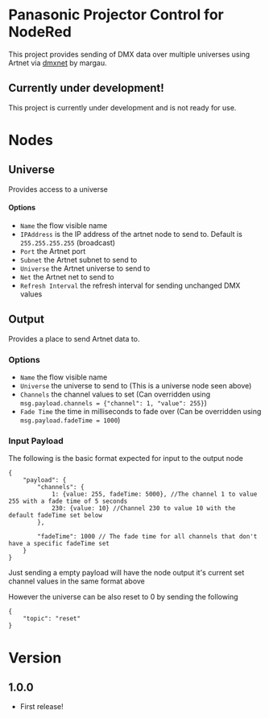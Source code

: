 # Panasonic Projector Control for NodeRed
This project provides sending of DMX data over multiple universes using Artnet via [dmxnet](https://github.com/margau/dmxnet) by margau.

## Currently under development!
This project is currently under development and is not ready for use.

# Nodes
## Universe
Provides access to a universe
#### Options
- ```Name``` the flow visible name
- ```IPAddress``` is the IP address of the artnet node to send to. Default is ```255.255.255.255``` (broadcast)
- ```Port``` the Artnet port
- ```Subnet``` the Artnet subnet to send to
- ```Universe``` the Artnet universe to send to
- ```Net``` the Artnet net to send to
- ```Refresh Interval``` the refresh interval for sending unchanged DMX values

## Output
Provides a place to send Artnet data to.
### Options
- ```Name``` the flow visible name
- ```Universe``` the universe to send to (This is a universe node seen above)
- ```Channels``` the channel values to set (Can overridden using ```msg.payload.channels = {"channel": 1, "value": 255}```)
- ```Fade Time``` the time in milliseconds to fade over (Can be overridden using ```msg.payload.fadeTime = 1000```)

### Input Payload
The following is the basic format expected for input to the output node
```
{
    "payload": {
        "channels": {
            1: {value: 255, fadeTime: 5000}, //The channel 1 to value 255 with a fade time of 5 seconds
            230: {value: 10} //Channel 230 to value 10 with the default fadeTime set below
        },

        "fadeTime": 1000 // The fade time for all channels that don't have a specific fadeTime set
    }
}
```
Just sending a empty payload will have the node output it's current set channel values in the same format above

However the universe can be also reset to 0 by sending the following
```
{
    "topic": "reset"
}
```


# Version
## 1.0.0
* First release!